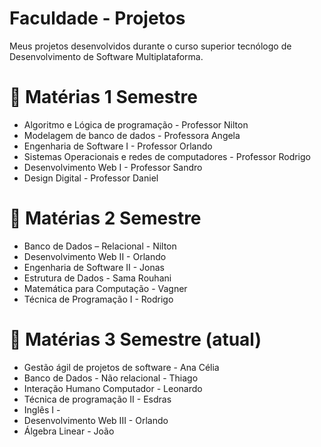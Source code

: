 # Faculdade - Projetos
Meus projetos desenvolvidos durante o curso superior tecnólogo de Desenvolvimento de Software Multiplataforma.

# :closed_book: Matérias 1 Semestre 

- Algoritmo e Lógica de programação - Professor Nilton <br/>
- Modelagem de banco de dados - Professora Angela <br/>
- Engenharia de Software I - Professor Orlando <br/>
- Sistemas Operacionais e redes de computadores - Professor Rodrigo <br/>
- Desenvolvimento Web I - Professor Sandro <br/>
- Design Digital - Professor Daniel <br/>

# :closed_book: Matérias 2 Semestre 

- Banco de Dados – Relacional - Nilton <br/>
- Desenvolvimento Web II - Orlando <br/>
- Engenharia de Software II - Jonas <br/>
- Estrutura de Dados - Sama Rouhani  <br/>
- Matemática para Computação - Vagner <br/>
- Técnica de Programação I - Rodrigo  <br/>

# :closed_book: Matérias 3 Semestre (atual)

- Gestão ágil de projetos de software - Ana Célia <br/>
- Banco de Dados - Não relacional - Thiago <br/>
- Interação Humano Computador - Leonardo <br/>
- Técnica de programação II - Esdras <br/>
- Inglês I - <br/>
- Desenvolvimento Web III - Orlando <br/>
- Álgebra Linear - João <br/>
